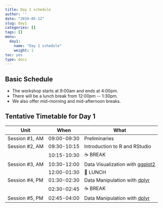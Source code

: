 ```yaml
---
title: Day 1 schedule
author: ''
date: "2019-05-12"
slug: day1
categories: []
tags: []
menu:
  day1:
    name: "Day 1 schedule"
    weight: 1
toc: yes
type: docs
---
```


## Basic Schedule

* The workshop starts at 9:00am and ends at 4:00pm.
* There will be a lunch break from 12:00pm -- 1:30pm.
* We also offer mid-morning and mid-afternoon breaks.

## Tentative Timetable for Day 1

| Unit           | When          | What                                                             |
|----------------|---------------|------------------------------------------------------------------|
| Session #1, AM | 09:00-09:30   | Preliminaries                                                    |
| Session #2, AM | 09:30-10:15   | Introduction to R and RStudio                                    |
|                | 10:15-10:30   | :coffee: BREAK                                                   |
| Session #3, AM | 10:30-12:00   | Data Visualization with [ggplot2](https://ggplot2.tidyverse.org) |
|                | 12:00-01:30   | :fork_and_knife: LUNCH                                           |
| Session #4, PM | 01:30-02:30   | Data Manipulation with [dplyr](https://dplyr.tidyverse.org)      |
|                | 02:30-02:45   | :coffee: BREAK                                                   |
| Session #5, PM | 02:45-04:00   | Data Manipulation with [dplyr](https://dplyr.tidyverse.org)      |
